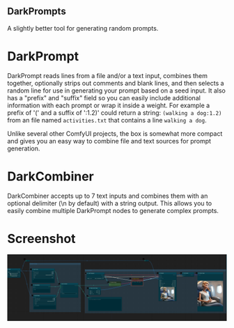DarkPrompts
-----------

A slightly better tool for generating random prompts.

DarkPrompt
==========
DarkPrompt reads lines from a file and/or a text input, combines them together, optionally strips out comments and blank lines, and then selects a random line for use in generating your prompt based on a seed input.  It also has a "prefix" and "suffix" field so you can easily include additional information with each prompt or wrap it inside a weight.  For example a prefix of '(' and a suffix of ':1.2)' could return a string: ```(walking a dog:1.2)``` from an file named ```activities.txt``` that contains a line ```walking a dog```.

Unlike several other ComfyUI projects, the box is somewhat more compact and gives you an easy way to combine file and text sources for prompt generation.

DarkCombiner
============
DarkCombiner accepts up to 7 text inputs and combines them with an optional delimiter (\n by default) with a string output.  This allows you to easily combine multiple DarkPrompt nodes to generate complex prompts.

Screenshot
==========
![DarkPrompt](assets/workflow.png "DarkPrompt")
